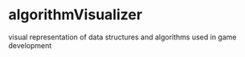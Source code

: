 # algorithmVisualizer
visual representation of data structures and algorithms used in game development
